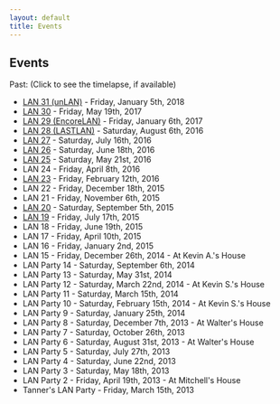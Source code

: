 ```yaml
---
layout: default
title: Events
---
```

## Events

Past: (Click to see the timelapse, if available)

- [LAN 31 (unLAN)](https://www.youtube.com/watch?v=Kduiw9piDNU) - Friday, January 5th, 2018
- [LAN 30](https://www.youtube.com/watch?v=d5MSVXdDwXg) - Friday, May 19th, 2017
- [LAN 29 (EncoreLAN)](https://www.youtube.com/watch?v=0uWIildPREM) - Friday, January 6th, 2017
- [LAN 28 (LASTLAN)](https://www.youtube.com/watch?v=KO0ehXgLRKo) - Saturday, August 6th, 2016
- [LAN 27](https://www.youtube.com/watch?v=BX3vm09QAww) - Saturday, July 16th, 2016
- [LAN 26](https://www.youtube.com/watch?v=MtczHyLw2M4) - Saturday, June 18th, 2016
- [LAN 25](https://www.youtube.com/watch?v=fHg5BDUASeA) - Saturday, May 21st, 2016
- LAN 24 - Friday, April 8th, 2016
- [LAN 23](https://www.youtube.com/watch?v=9hJw5KFHpQw) - Friday, February 12th, 2016
- LAN 22 - Friday, December 18th, 2015
- LAN 21 - Friday, November 6th, 2015
- [LAN 20](https://www.youtube.com/watch?v=o0KO9Ouxxco) - Saturday, September 5th, 2015
- [LAN 19](https://www.youtube.com/watch?v=uBMStIKj29A) - Friday, July 17th, 2015
- LAN 18 - Friday, June 19th, 2015
- LAN 17 - Friday, April 10th, 2015
- LAN 16 - Friday, January 2nd, 2015
- LAN 15 - Friday, December 26th, 2014 - At Kevin A.'s House
- LAN Party 14 - Saturday, September 6th, 2014
- LAN Party 13 - Saturday, May 31st, 2014
- LAN Party 12 - Saturday, March 22nd, 2014 - At Kevin S.'s House
- LAN Party 11 - Saturday, March 15th, 2014
- LAN Party 10 - Saturday, February 15th, 2014 - At Kevin S.'s House
- LAN Party 9 - Saturday, January 25th, 2014
- LAN Party 8 - Saturday, December 7th, 2013 - At Walter's House
- LAN Party 7 - Saturday, October 26th, 2013
- LAN Party 6 - Saturday, August 31st, 2013 - At Walter's House
- LAN Party 5 - Saturday, July 27th, 2013
- LAN Party 4 - Saturday, June 22nd, 2013
- LAN Party 3 - Saturday, May 18th, 2013
- LAN Party 2 - Friday, April 19th, 2013 - At Mitchell's House
- Tanner's LAN Party - Friday, March 15th, 2013

